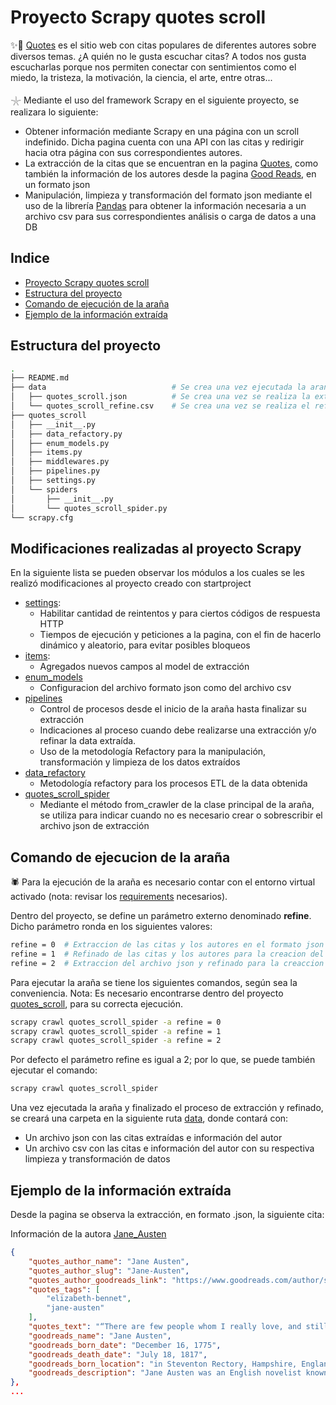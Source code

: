 # Proyecto Scrapy quotes scroll

✨📝 [Quotes](https://quotes.toscrape.com/scroll)  es el sitio web con citas populares de diferentes autores sobre diversos temas. ¿A quién no le gusta escuchar citas? A todos nos gusta escucharlas porque nos permiten conectar con sentimientos como el miedo, la tristeza, la motivación, la ciencia, el arte, entre otras...

𓇼 Mediante el uso del framework Scrapy en el siguiente proyecto, se realizara lo siguiente:

- Obtener información mediante Scrapy en una página con un scroll indefinido. Dicha pagina cuenta con una API con las citas y redirigir hacia otra página con sus correspondientes autores.
- La extracción de la citas que se encuentran en la pagina [Quotes](https://quotes.toscrape.com/scroll), como también la información de los autores desde la pagina [Good Reads](https://www.goodreads.com/), en un formato json
- Manipulación, limpieza y transformación del formato json mediante el uso de la librería [Pandas](https://pandas.pydata.org/) para obtener la información necesaria a un archivo csv para sus correspondientes análisis o carga de datos a una DB

## Indice

- [Proyecto Scrapy quotes scroll](#proyecto-scrapy-quotes-scroll)
- [Estructura del proyecto](#estructura-del-proyecto)
- [Comando de ejecución de la araña](#comando-de-ejecucion-de-la-araña)
- [Ejemplo de la información extraída](#ejemplo-de-la-información-extraída)

## Estructura del proyecto

```bash
.
├── README.md
├── data                            # Se crea una vez ejecutada la arana
│   ├── quotes_scroll.json          # Se crea una vez se realiza la extracción
│   └── quotes_scroll_refine.csv    # Se crea una vez se realiza el refinado
├── quotes_scroll
│   ├── __init__.py
│   ├── data_refactory.py
│   ├── enum_models.py
│   ├── items.py
│   ├── middlewares.py
│   ├── pipelines.py
│   ├── settings.py
│   └── spiders
│       ├── __init__.py
│       └── quotes_scroll_spider.py
└── scrapy.cfg
```

## Modificaciones realizadas al proyecto Scrapy

En la siguiente lista se pueden observar los módulos a los cuales se les realizó modificaciones al proyecto creado con startproject

- [settings](quotes_scroll/settings.py):
    - Habilitar cantidad de reintentos y para ciertos códigos de respuesta HTTP
    - Tiempos de ejecución y peticiones a la pagina, con el fin de hacerlo dinámico y aleatorio, para evitar posibles bloqueos
- [items](quotes_scroll/items.py):
    - Agregados nuevos campos al model de extracción
- [enum_models](quotes_scroll/enum_models.py)
    - Configuracion del archivo formato json como del archivo csv
- [pipelines](quotes_scroll/pipelines.py)
    - Control de procesos desde el inicio de la araña hasta finalizar su extracción
    - Indicaciones al proceso cuando debe realizarse una extracción y/o refinar la data extraída.
    - Uso de la metodología Refactory para la manipulación, transformación y limpieza de los datos extraídos
- [data_refactory](quotes_scroll/data_refactory.py)
    - Metodología refactory para los procesos ETL de la data obtenida
- [quotes_scroll_spider](quotes_scroll/spiders/quotes_spider.py)
    - Mediante el método from_crawler de la clase principal de la araña, se utiliza para indicar cuando no es necesario crear o sobrescribir el archivo json de extracción

## Comando de ejecucion de la araña

🕷️ Para la ejecución de la araña es necesario contar con el entorno virtual activado (nota: revisar los [requirements](/scrapy/requirements.txt) necesarios).

Dentro del proyecto, se define un parámetro externo denominado **refine**. Dicho parámetro ronda en los siguientes valores:

```bash
refine = 0  # Extraccion de las citas y los autores en el formato json
refine = 1  # Refinado de las citas y los autores para la creacion del archivo csv
refine = 2  # Extraccion del archivo json y refinado para la creaccion del archivo csv
```

Para ejecutar la araña se tiene los siguientes comandos, según sea la conveniencia. Nota: Es necesario encontrarse dentro del proyecto [quotes_scroll](/scrapy/quotes_scroll/), para su correcta ejecución.

```bash
scrapy crawl quotes_scroll_spider -a refine = 0
scrapy crawl quotes_scroll_spider -a refine = 1
scrapy crawl quotes_scroll_spider -a refine = 2
```

Por defecto el parámetro refine es igual a 2; por lo que, se puede también ejecutar el comando:

```bash
scrapy crawl quotes_scroll_spider
```

Una vez ejecutada la araña y finalizado el proceso de extracción y refinado, se creará una carpeta en la siguiente ruta [data](data/), donde contará con:

- Un archivo json con las citas extraídas e información del autor
- Un archivo csv con las citas e información del autor con su respectiva limpieza y transformación de datos

## Ejemplo de la información extraída

Desde la pagina se observa la extracción, en formato .json, la siguiente cita:

Información de la autora [Jane_Austen](https://www.goodreads.com/author/show/1265.Jane_Austen)

``` json
{
    "quotes_author_name": "Jane Austen",
    "quotes_author_slug": "Jane-Austen",
    "quotes_author_goodreads_link": "https://www.goodreads.com/author/show/1265.Jane_Austen",
    "quotes_tags": [
        "elizabeth-bennet",
        "jane-austen"
    ],
    "quotes_text": "“There are few people whom I really love, and still fewer of whom I think well. The more I see of the world, the more am I dissatisfied with it; and every day confirms my belief of the inconsistency of all human characters, and of the little dependence that can be placed on the appearance of merit or sense.”",
    "goodreads_name": "Jane Austen",
    "goodreads_born_date": "December 16, 1775",
    "goodreads_death_date": "July 18, 1817",
    "goodreads_born_location": "in Steventon Rectory, Hampshire, England",
    "goodreads_description": "Jane Austen was an English novelist known primarily for her six novels, which implicitly interpret, critique, and comment upon the English landed gentry at the end of the 18th century... "
},
...
```
